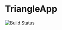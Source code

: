 # TriangleApp
[![Build Status](https://travis-ci.com/fadhlighazian/TriangleApp.svg?branch=main)](https://travis-ci.com/fadhlighazian/TriangleApp)
